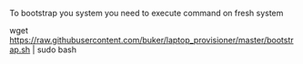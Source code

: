 To bootstrap you system you need to execute command on fresh system 

wget https://raw.githubusercontent.com/buker/laptop_provisioner/master/bootstrap.sh | sudo bash
